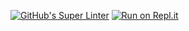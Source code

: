[![GitHub's Super Linter](https://github.com/ICD20-Digital-Tech-LoganC/Unit1-07-HTML-JS-/workflows/GitHub's%20Super%20Linter/badge.svg)](https://github.com/ICD20-Digital-Tech-LoganC/Unit1-07-HTML-JS-/actions)
[![Run on Repl.it](https://repl.it/badge/github/ICD20-Digital-Tech-LoganC/Unit1-07-HTML-JS-)](https://repl.it/github/ICD20-Digital-Tech-LoganC/Unit1-07-HTML-JS-)